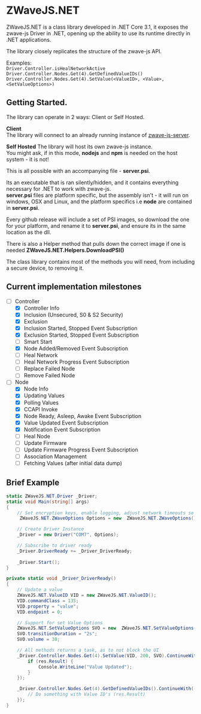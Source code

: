 # ZWaveJS.NET

ZWaveJS.NET is a class library developed in .NET Core 3.1, it exposes the zwave-js Driver in .NET, opening up the ability to use its runtime directly in .NET applications.  

The library closely replicates the structure of the zwave-js API. 

Examples:  
`Driver.Controller.isHealNetworkActive`  
`Driver.Controller.Nodes.Get(4).GetDefinedValueIDs()`  
`Driver.Controller.Nodes.Get(4).SetValue(<ValueID>, <Value>, <SetValueOptions>)`  

## Getting Started.

The library can operate in 2 ways: Client or Self Hosted.  

**Client**  
The library will connect to an already running instance of [zwave-js-server](https://github.com/zwave-js/zwave-js-server).

**Self Hosted**
The library will host its own zwave-js instance.  
You might ask, if in this mode, **nodejs** and **npm** is needed on the host system - it is not!

This is all possible with an accompanying file - **server.psi**.

Its an executable that is ran silently/hidden, and it contains everything necessary for .NET to work with zwave-js.  
**server.psi** files are platform specific, but the assembly isn't - it will run on windows, OSX and Linux, and the platform specifics i.e **node** are contained in **server.psi**.

Every github release will include a set of PSI images, so download the one for your platform, and rename it to **server.psi**, and ensure its in the same location as the dll.

There is also a Helper method that pulls down the correct image if one is needed **ZWaveJS.NET.Helpers.DownloadPSI()**

The class library contains most of the methods you will need, from including a secure device, to removing it.

## Current implementation milestones 

 - [ ] Controller
   - [x] Controller Info
   - [x] Inclusion (Unsecured, S0 & S2 Security)
   - [x] Exclusion
   - [x] Inclusion Started, Stopped Event Subscription
   - [x] Exclusion Started, Stopped Event Subscription
   - [ ] Smart Start
   - [x] Node Added/Removed Event Subscription
   - [ ] Heal Network
   - [ ] Heal Network Progress Event Subscription
   - [ ] Replace Failed Node
   - [ ] Remove Failed Node

 - [ ] Node
   - [x] Node Info
   - [x] Updating Values
   - [x] Polling Values
   - [x] CCAPI Invoke
   - [x] Node Ready, Asleep, Awake Event Subscription
   - [x] Value Updated Event Subscription
   - [x] Notification Event Subscription
   - [ ] Heal Node
   - [ ] Update Firmware
   - [ ] Update Firmware Progress Event Subscription
   - [ ] Association Management
   - [ ] Fetching Values (after initial data dump)
  
  ## Brief Example
```c#
static ZWaveJS.NET.Driver _Driver;
static void Main(string[] args)
{
    // Set encryption keys, enable logging, adjust network timeouts so on and so forth.
     ZWaveJS.NET.ZWaveOptions Options = new  ZWaveJS.NET.ZWaveOptions();

    // Create Driver Instance
    _Driver = new Driver("COM7", Options);

    // Subscribe to driver ready
    _Driver.DriverReady += _Driver_DriverReady;
   
    _Driver.Start();
}

private static void _Driver_DriverReady()
{
    // Update a value
    ZWaveJS.NET.ValueID VID = new ZWaveJS.NET.ValueID();
    VID.commandClass = 135;
    VID.property = "value";
    VID.endpoint = 0;

    // Support for set Value Options
    ZWaveJS.NET.SetValueOptions SVO = new  ZWaveJS.NET.SetValueOptions();
    SVO.transitionDuration = "2s";
    SVO.volume = 30;

    // All methods returns a task, as to not block the UI
    _Driver.Controller.Nodes.Get(4).SetValue(VID, 200, SVO).ContinueWith((res) => {
        if (res.Result) {
            Console.WriteLine("Value Updated");
        }
    });

    _Driver.Controller.Nodes.Get(4).GetDefinedValueIDs().ContinueWith((res) => {
        // Do something with Value ID's (res.Result)
    });
}
```
